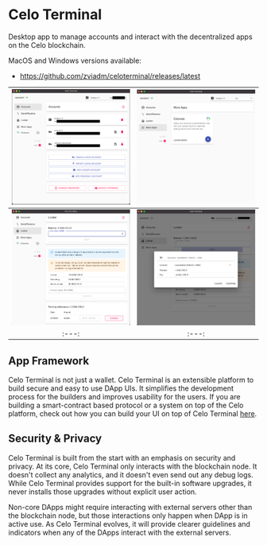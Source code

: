 # Celo Terminal

Desktop app to manage accounts and interact with the decentralized apps on the Celo blockchain.

MacOS and Windows versions available:
* https://github.com/zviadm/celoterminal/releases/latest

| ![screenshot0](./docs/imgs/screenshot0.png) | ![screenshot1](./docs/imgs/screenshot1.png) |
|:---:|:---:|
| ![screenshot2](./docs/imgs/screenshot2.png) | ![screenshot3](./docs/imgs/screenshot3.png) |
|:---:|:---:|

## App Framework

Celo Terminal is not just a wallet. Celo Terminal is an extensible platform to build secure and easy to use DApp UIs.
It simplifies the development process for the builders and improves usability for the users. If you are building a
smart-contract based protocol or a system on top of the Celo platform, check out how you can build your UI on top of
Celo Terminal [here](./docs/building-apps.md).

## Security & Privacy

Celo Terminal is built from the start with an emphasis on security and privacy. At its core, Celo Terminal only interacts
with the blockchain node. It doesn't collect any analytics, and it doesn't even send out any debug logs. While Celo Terminal
provides support for the built-in software upgrades, it never installs those upgrades without explicit user action.

Non-core DApps might require interacting with external servers other than the blockchain node, but
those interactions only happen when DApp is in active use. As Celo Terminal evolves, it will provide clearer
guidelines and indicators when any of the DApps interact with the external servers.
